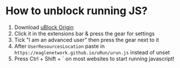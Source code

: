 # How to unblock running JS?
1. Download [uBlock Origin](https://chromewebstore.google.com/detail/ublock-origin/cjpalhdlnbpafiamejdnhcphjbkeiagm)
2. Click it in the extensions bar & press the gear for settings
3. Tick "I am an advanced user" then press the gear next to it
4. After ``UserResourcesLocation`` paste in ``https://eaglenetwork.github.io/uRun/urun.js`` instead of unset
5. Press Ctrl + Shift + ` on most websites to start running javascript!